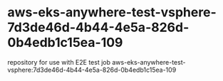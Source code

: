 # aws-eks-anywhere-test-vsphere-7d3de46d-4b44-4e5a-826d-0b4edb1c15ea-109
repository for use with E2E test job aws-eks-anywhere-test-vsphere:7d3de46d-4b44-4e5a-826d-0b4edb1c15ea-109

